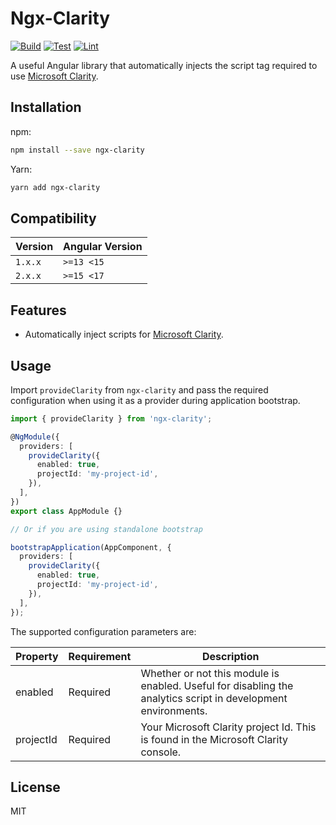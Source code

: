 # Ngx-Clarity

[![Build](https://github.com/jadengis/ngx-clarity/actions/workflows/test.yml/badge.svg)](https://github.com/jadengis/ngx-clarity/actions/workflows/test.yml)
[![Test](https://github.com/jadengis/ngx-clarity/actions/workflows/build.yml/badge.svg)](https://github.com/jadengis/ngx-clarity/actions/workflows/build.yml)
[![Lint](https://github.com/jadengis/ngx-clarity/actions/workflows/lint.yml/badge.svg)](https://github.com/jadengis/ngx-clarity/actions/workflows/lint.yml)

A useful Angular library that automatically injects the script tag required to use [Microsoft Clarity](https://clarity.microsoft.com/).

## Installation

npm:

```bash
npm install --save ngx-clarity
```

Yarn:

```bash
yarn add ngx-clarity
```

## Compatibility

| Version | Angular Version |
| ------- | --------------- |
| `1.x.x` | `>=13 <15`      |
| `2.x.x` | `>=15 <17`      |

## Features

- Automatically inject scripts for [Microsoft Clarity](https://clarity.microsoft.com/).

## Usage

Import `provideClarity` from `ngx-clarity` and pass the required configuration when using it as a provider during application bootstrap.

```typescript
import { provideClarity } from 'ngx-clarity';

@NgModule({
  providers: [
    provideClarity({
      enabled: true,
      projectId: 'my-project-id',
    }),
  ],
})
export class AppModule {}

// Or if you are using standalone bootstrap

bootstrapApplication(AppComponent, {
  providers: [
    provideClarity({
      enabled: true,
      projectId: 'my-project-id',
    }),
  ],
});
```

The supported configuration parameters are:

| Property  | Requirement | Description                                                                                                   |
| --------- | ----------- | ------------------------------------------------------------------------------------------------------------- |
| enabled   | Required    | Whether or not this module is enabled. Useful for disabling the analytics script in development environments. |
| projectId | Required    | Your Microsoft Clarity project Id. This is found in the Microsoft Clarity console.                            |

## License

MIT
